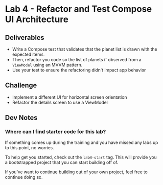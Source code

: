 # Lab 4 - Refactor and Test Compose UI Architecture

## Deliverables
- Write a Compose test that validates that the planet list is drawn with the expected items.
- Then, refactor you code so the list of planets if observed from a `ViewModel` using an MVVM pattern.
- Use your test to ensure the refactoring didn't impact app behavior

## Challenge
- Implement a different UI for horizontal screen orientation
- Refactor the details screen to use a ViewModel

## Dev Notes

### Where can I find starter code for this lab?
If something comes up during the training and you have missed any labs up to this point, no worries.

To help get you started, check out the `lab4-start` tag. This will provide you a bootstrapped project that you can start building off of.

If you've want to continue building out of your own project, feel free to continue doing so.
